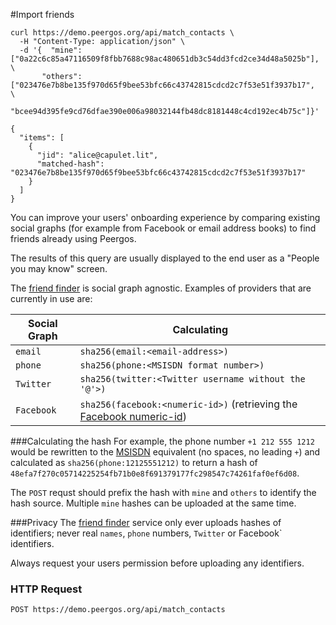 #Import friends

```shell
curl https://demo.peergos.org/api/match_contacts \
  -H "Content-Type: application/json" \
  -d '{  "mine": ["0a22c6c85a47116509f8fbb7688c98ac480651db3c54dd3fcd2ce34d48a5025b"], \
       "others": ["023476e7b8be135f970d65f9bee53bfc66c43742815cdcd2c7f53e51f3937b17",  \
                  "bcee94d395fe9cd76dfae390e006a98032144fb48dc8181448c4cd192ec4b75c"]}'
```

```
{
  "items": [
    {
      "jid": "alice@capulet.lit",
      "matched-hash": "023476e7b8be135f970d65f9bee53bfc66c43742815cdcd2c7f53e51f3937b17"
    }
  ]
}
```

You can improve your users' onboarding experience by comparing existing social graphs (for example from Facebook or email address books) to find friends already using Peergos.

The results of this query are usually displayed to the end user as a "People you may know" screen.

The [friend finder](https://github.com/peergos/peergos-friend-finder) is social graph agnostic. Examples of providers that are currently in use are:

Social Graph | Calculating
-------------|--------------
`email`      | `sha256(email:<email-address>)`
`phone`      | `sha256(phone:<MSISDN format number>)`
`Twitter`    | `sha256(twitter:<Twitter username without the '@'>)`
`Facebook`   | `sha256(facebook:<numeric-id>)`  (retrieving the [Facebook numeric-id](https://developers.facebook.com/tools/explorer/145634995501895/?method=GET&path=me%3Ffields%3Did%2Cname&version=v2.0))

###Calculating the hash
For example, the phone number `+1 212 555 1212` would be rewritten to the [MSISDN](http://en.wikipedia.org/wiki/MSISDN) equivalent (no spaces, no leading `+`) and calculated as `sha256(phone:12125551212)` to return a hash of `48efa7f270c05714225254fb71b0e8f691379177fc298547c74261faf0ef6d08`.

The `POST` requst should prefix the hash with `mine` and `others` to identify the hash source. Multiple `mine` hashes can be uploaded at the same time.

###Privacy
The [friend finder](https://github.com/peergos/peergos-friend-finder) service only ever uploads hashes of identifiers; never real `names`, `phone` numbers, `Twitter` or Facebook` identifiers.

Always request your users permission before uploading any identifiers.

### HTTP Request
`POST https://demo.peergos.org/api/match_contacts`
